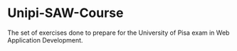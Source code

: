 # Unipi-SAW-Course
The set of exercises done to prepare for the University of Pisa exam in Web Application Development.

